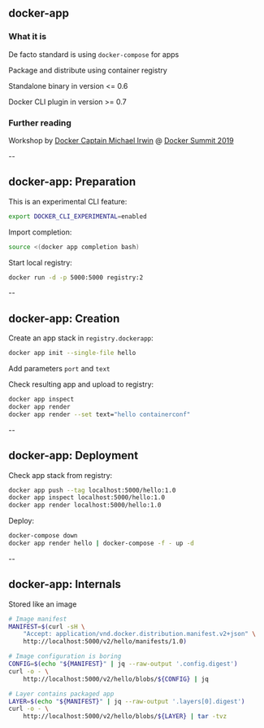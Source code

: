 ## docker-app

### What it is

De facto standard is using `docker-compose` for apps

Package and distribute using container registry

Standalone binary in version <= 0.6

Docker CLI plugin in version >= 0.7

### Further reading

Workshop by [Docker Captain Michael Irwin](https://www.docker.com/captains/michael-irwin) @ [Docker Summit 2019](https://github.com/mikesir87/docker-summit-19-docker-app-workshop)

--

## docker-app: Preparation

This is an experimental CLI feature:

```bash
export DOCKER_CLI_EXPERIMENTAL=enabled
```

Import completion:

```bash
source <(docker app completion bash)
```

Start local registry:

```bash
docker run -d -p 5000:5000 registry:2
```

--

## docker-app: Creation

Create an app stack in `registry.dockerapp`:

```bash
docker app init --single-file hello
```

Add parameters `port` and `text`

Check resulting app and upload to registry:

```bash
docker app inspect
docker app render
docker app render --set text="hello containerconf"
```

--

## docker-app: Deployment

Check app stack from registry:

```bash
docker app push --tag localhost:5000/hello:1.0
docker app inspect localhost:5000/hello:1.0
docker app render localhost:5000/hello:1.0
```

Deploy:

```bash
docker-compose down
docker app render hello | docker-compose -f - up -d
```

--

## docker-app: Internals

Stored like an image

```bash
# Image manifest
MANIFEST=$(curl -sH \
    "Accept: application/vnd.docker.distribution.manifest.v2+json" \
    http://localhost:5000/v2/hello/manifests/1.0)

# Image configuration is boring
CONFIG=$(echo "${MANIFEST}" | jq --raw-output '.config.digest')
curl -o - \
    http://localhost:5000/v2/hello/blobs/${CONFIG} | jq

# Layer contains packaged app
LAYER=$(echo "${MANIFEST}" | jq --raw-output '.layers[0].digest')
curl -o - \
    http://localhost:5000/v2/hello/blobs/${LAYER} | tar -tvz
```
